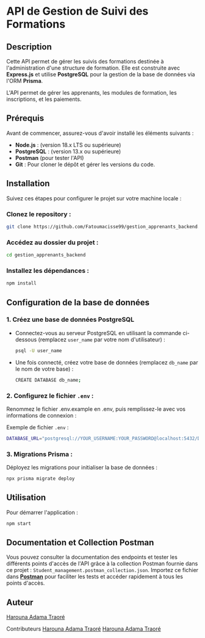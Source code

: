 
# API de Gestion de Suivi des Formations

## Description

Cette API permet de gérer les suivis des formations destinée à l'administration d'une structure de formation. Elle est construite avec **Express.js** et utilise **PostgreSQL** pour la gestion de la base de données via l'ORM **Prisma**.

L'API permet de gérer les apprenants, les modules de formation, les inscriptions, et les paiements.

## Prérequis

Avant de commencer, assurez-vous d'avoir installé les éléments suivants :

- **Node.js** : (version 18.x LTS ou supérieure)
- **PostgreSQL** : (version 13.x ou supérieure)
- **Postman** (pour tester l'API)
- **Git** : Pour cloner le dépôt et gérer les versions du code.

## Installation

Suivez ces étapes pour configurer le projet sur votre machine locale :

### **Clonez le repository :**

```bash
git clone https://github.com/Fatoumacisse99/gestion_apprenants_backend.git
```

### **Accédez au dossier du projet :**

```bash
cd gestion_apprenants_backend
```

### **Installez les dépendances :**

```bash
npm install
```

## Configuration de la base de données

### 1. **Créez une base de données PostgreSQL**

- Connectez-vous au serveur PostgreSQL en utilisant la commande ci-dessous (remplacez `user_name` par votre nom d'utilisateur) :

  ```bash
  psql -U user_name
  ```

- Une fois connecté, créez votre base de données (remplacez `db_name` par le nom de votre base) :

  ```bash
  CREATE DATABASE db_name;
  ```

### 2. **Configurez le fichier `.env` :**

Renommez le fichier .env.example en .env, puis remplissez-le avec vos informations de connexion :

Exemple de fichier `.env` :

```bash
DATABASE_URL="postgresql://YOUR_USERNAME:YOUR_PASSWORD@localhost:5432/DATABASE_NAME"

```

### 3. **Migrations Prisma :**

Déployez les migrations pour initialiser la base de données :

```bash
npx prisma migrate deploy
```

## Utilisation

Pour démarrer l'application :

```bash
npm start
```

## Documentation et Collection Postman

Vous pouvez consulter la documentation des endpoints et tester les différents points d'accès de l'API grâce à la collection Postman fournie dans ce projet : `Student_management.postman_collection.json`. Importez ce fichier dans **[Postman](https://www.postman.com/)** pour faciliter les tests et accéder rapidement à tous les points d'accès.

## Auteur

[Harouna Adama Traoré](https://github.com/Fatoumacisse99/)

Contributeurs
[Harouna Adama Traoré](https://github.com/FatimataAliouSall)
[Harouna Adama Traoré](https://github.com/HarounaTraore)


